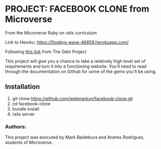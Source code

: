 # PROJECT: FACEBOOK CLONE from Microverse
From the Microverse Ruby on rails curriculum

Link to Heroku: https://floating-wave-46859.herokuapp.com/

Following [this link](https://www.theodinproject.com/courses/ruby-on-rails/lessons/final-project) from The Odin Project 

This project will give you a chance to take a relatively high level set of requirements and turn it into a functioning website. You’ll need to read through the documentation on Github for some of the gems you’ll be using.

## Installation
1. git clone https://github.com/webmarkyn/facebook-clone.git
2. cd facebook-clone
3. bundle install
4. rails server

### Authors: 
This project was executed by Mark Baidebura and Andres Rodriguez,  students of Microverse. 
